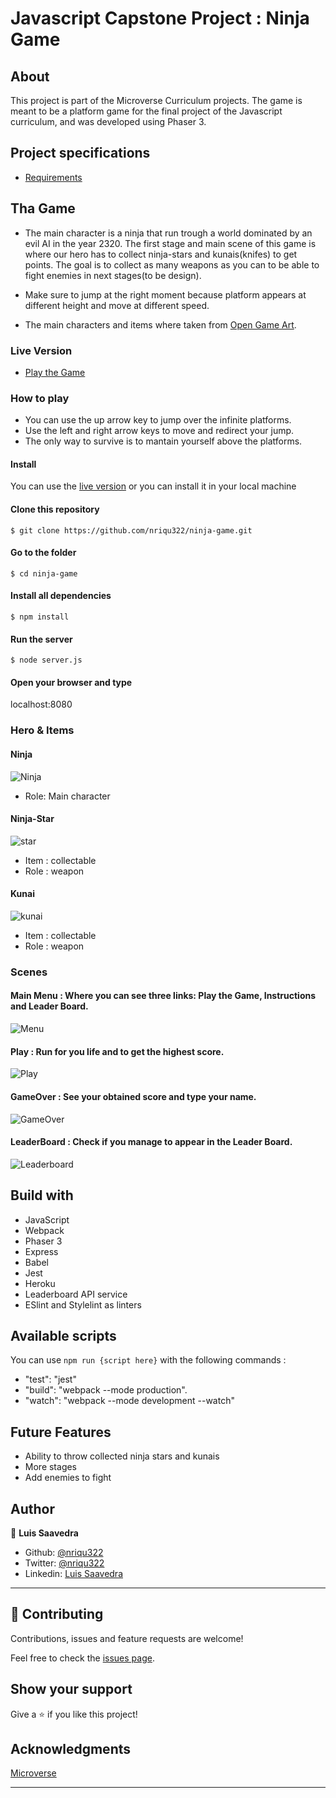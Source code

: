 # Javascript Capstone Project : Ninja Game
  
## About
This project is part of the Microverse Curriculum projects. The game is meant to be a platform game for the final project of the Javascript curriculum, 
and was developed using Phaser 3.

## Project specifications
* [Requirements](https://www.notion.so/Platform-game-4a55a7d1fcc245bcb012c76814764712)

## Tha Game

- The main character is a ninja that run trough a world dominated by an evil AI in the year 2320. The first stage and main scene of this game is where our hero has to collect ninja-stars and kunais(knifes) to get points. The goal is to collect as many weapons as you can to be able to fight enemies in next stages(to be design).

- Make sure to jump at the right moment because platform appears at different height and move at different speed.

- The main characters and items where taken from [Open Game Art](https://opengameart.org/).

### Live Version

* [Play the Game](https://still-river-44514.herokuapp.com/)

### How to play

* You can use the up arrow key to jump over the infinite platforms.
* Use the left and right arrow keys to move and redirect your jump.
* The only way to survive is to mantain yourself above the platforms.

#### Install

You can use the [live version](https://still-river-44514.herokuapp.com/) or you can install it in your local machine

#### Clone this repository

``` $ git clone https://github.com/nriqu322/ninja-game.git ```

#### Go to the folder

``` $ cd ninja-game ```

#### Install all dependencies

``` $ npm install ```

#### Run the server

``` $ node server.js ```

#### Open your browser and type

localhost:8080

### Hero & Items

#### Ninja
![Ninja](src/assets/screenshots/screenshot-hero.png)

- Role: Main character

#### Ninja-Star
![star](src/assets/images/ninja-star.png)

- Item : collectable
- Role : weapon

#### Kunai
![kunai](src/assets/images/Kunai.png)

- Item : collectable
- Role : weapon

### Scenes

#### Main Menu : Where you can see three links: Play the Game, Instructions and Leader Board.
![Menu](src/assets/screenshots/screenshot-menu.png)

#### Play : Run for you life and to get the highest score.
![Play](src/assets/screenshots/screenshot-play.png)

#### GameOver : See your obtained score and type your name.
![GameOver](src/assets/screenshots/screenshot-over.png)

#### LeaderBoard : Check if you manage to appear in the Leader Board.
![Leaderboard](src/assets/screenshots/screenshot-leaderboard.png)

## Build with
* JavaScript
* Webpack
* Phaser 3
* Express
* Babel
* Jest
* Heroku
* Leaderboard API service
* ESlint and Stylelint as linters

## Available scripts
You can use ``` npm run {script here} ``` with the following commands :

- "test": "jest"
- "build": "webpack --mode production".
- "watch": "webpack --mode development --watch"

## Future Features
* Ability to throw collected ninja stars and kunais
* More stages
* Add enemies to fight

## Author

👤 **Luis Saavedra**
- Github: [@nriqu322](https://github.com/nriqu322)
- Twitter: [@nriqu322](https://twitter.com/nriqu322)
- Linkedin: [Luis Saavedra](https://linkedin.com/in/luis-saavedra-sanchez/)

---

## 🤝 Contributing

Contributions, issues and feature requests are welcome!

Feel free to check the [issues page](issues/).

## Show your support

Give a ⭐️ if you like this project!

## Acknowledgments

[Microverse](https://microverse.org)

---
